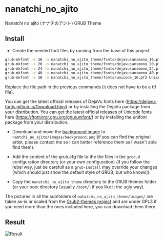 # nanatchi_no_ajito
Nanatchi no ajito (ナナチのアジト) GRUB Theme

## Install

- Create the needed font files by running from the base of this project
```sh
grub-mkfont -s 16 -o nanatchi_no_ajito_theme/fonts/dejavusansmono_16.pf2 DejaVuSansMono.ttf
grub-mkfont -s 20 -o nanatchi_no_ajito_theme/fonts/dejavusansmono_20.pf2 DejaVuSansMono.ttf
grub-mkfont -s 24 -o nanatchi_no_ajito_theme/fonts/dejavusansmono_24.pf2 DejaVuSansMono.ttf
grub-mkfont -s 40 -o nanatchi_no_ajito_theme/fonts/dejavusansmono_40.pf2 DejaVuSansMono.ttf
grub-mkfont -s 16 -o nanatchi_no_ajito_theme/fonts/unicode_16.pf2 Unicode.ttf
```
Replace the file path in the previous commands (it does not have to be a ttf file).

You can get the latest official releases of DejaVu fonts here (https://dejavu-fonts.github.io/Download.html) or by installing the DejaVu package from your distribution.
You can get the latest official releases of Unicode fonts here (https://ftpmirror.gnu.org/gnu/unifont/) or by installing the unifont package from your distribution.

- Download and move the [background image](https://www.wallpaperflare.com/brown-ball-house-in-cave-illustration-environment-made-in-abyss-wallpaper-hyqio) to `nantchi_no_ajito/images/background.png` (if you can find the original artist, please contact me so I can better reference them as I wasn't able find them).

- Add the content of the grub.cfg file to the the files in the `grud.d` configuration directory (or your own configuration) (if you follow the rebel way, just be carefull as a `grub-install` may override your changes [which should just show the default style of GRUB, but who knows]).

- Copy the `nanatchi_no_ajito_theme` directory to the GRUB themes folder (or your boot directory [usually `/boot/`] if you like it the ugly way).

The pictures in all the subfolders of `natatchi_no_ajito_theme/images/` are taken as-is or scaled from the [Grub2-themes project](https://github.com/vinceliuice/grub2-themes) and are under GPL3 if you need more than the ones included here, you can download them there.

## Result

![Result](https://github.com/noeamiot/nanatchi_no_ajito/nanatchi_no_ajito.png "Nanatchi no ajito GRUB theme")